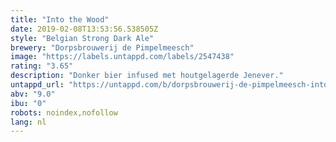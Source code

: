 ```yaml
---
title: "Into the Wood"
date: 2019-02-08T13:53:56.538505Z
style: "Belgian Strong Dark Ale"
brewery: "Dorpsbrouwerij de Pimpelmeesch"
image: "https://labels.untappd.com/labels/2547438"
rating: "3.65"
description: "Donker bier infused met houtgelagerde Jenever."
untappd_url: "https://untappd.com/b/dorpsbrouwerij-de-pimpelmeesch-into-the-wood/2547438"
abv: "9.0"
ibu: "0"
robots: noindex,nofollow
lang: nl
---
```

